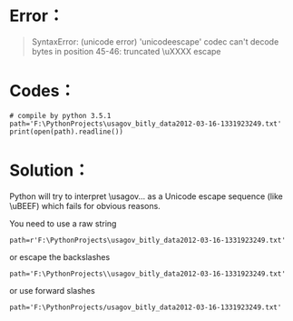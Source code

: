 # Error： #
> SyntaxError: (unicode error) 'unicodeescape' codec can't decode bytes in position 45-46: truncated \uXXXX escape


# Codes： #
    # compile by python 3.5.1
    path='F:\PythonProjects\usagov_bitly_data2012-03-16-1331923249.txt'
    print(open(path).readline())

# Solution： #

 Python will try to interpret \usagov... as a Unicode escape sequence (like \uBEEF) which fails for obvious reasons.

You need to use a raw string

    path=r'F:\PythonProjects\usagov_bitly_data2012-03-16-1331923249.txt'
or escape the backslashes
    
    path='F:\PythonProjects\\usagov_bitly_data2012-03-16-1331923249.txt'
or use forward slashes

    path='F:\PythonProjects/usagov_bitly_data2012-03-16-1331923249.txt'
